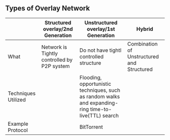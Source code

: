 ## Types of Overlay Network

||Structured overlay/2nd Generation|Unstructured overlay/1st Generation|Hybrid|
|---|---|---|---|
|What|Network is Tightly controlled by P2P system|Do not have tightl controlled structure|Combination of Unstructured and Structured|
|Techniques Utilized||Flooding, opportunistic techniques, such as random walks and expanding-ring time-to-live(TTL) search||
|Example Protocol||BitTorrent||
